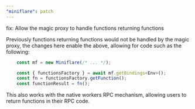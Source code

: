 ```yaml
---
"miniflare": patch
---
```


fix: Allow the magic proxy to handle functions returning functions

Previously functions returning functions would not be handled by the magic proxy,
the changes here enable the above, allowing for code such as the following:

```js
	const mf = new Miniflare(/* ... */);

	const { functionsFactory } = await mf.getBindings<Env>();
	const fn = functionsFactory.getFunction();
	const functionResult = fn();
```

This also works with the native workers RPC mechanism, allowing users to
return functions in their RPC code.
